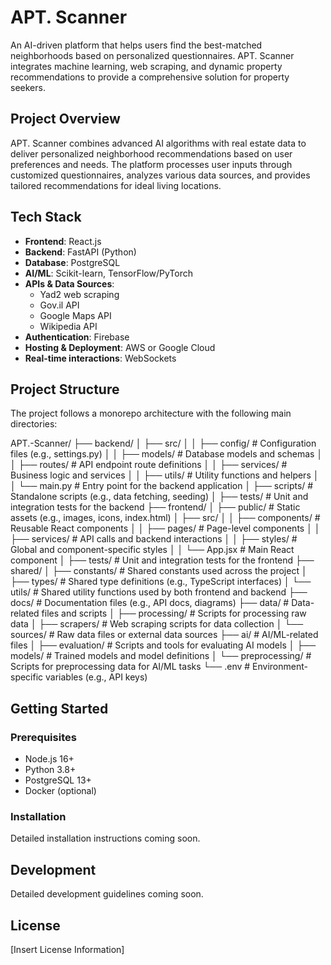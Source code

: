 # APT. Scanner

An AI-driven platform that helps users find the best-matched neighborhoods based on personalized questionnaires. APT. Scanner integrates machine learning, web scraping, and dynamic property recommendations to provide a comprehensive solution for property seekers.

## Project Overview

APT. Scanner combines advanced AI algorithms with real estate data to deliver personalized neighborhood recommendations based on user preferences and needs. The platform processes user inputs through customized questionnaires, analyzes various data sources, and provides tailored recommendations for ideal living locations.

## Tech Stack

- **Frontend**: React.js
- **Backend**: FastAPI (Python)
- **Database**: PostgreSQL
- **AI/ML**: Scikit-learn, TensorFlow/PyTorch
- **APIs & Data Sources**: 
  - Yad2 web scraping
  - Gov.il API
  - Google Maps API
  - Wikipedia API
- **Authentication**: Firebase
- **Hosting & Deployment**: AWS or Google Cloud
- **Real-time interactions**: WebSockets

## Project Structure

The project follows a monorepo architecture with the following main directories:

APT.-Scanner/ ├── backend/ │ ├── src/ │ │ ├── config/ # Configuration files (e.g., settings.py) │ │ ├── models/ # Database models and schemas │ │ ├── routes/ # API endpoint route definitions │ │ ├── services/ # Business logic and services │ │ ├── utils/ # Utility functions and helpers │ │ └── main.py # Entry point for the backend application │ ├── scripts/ # Standalone scripts (e.g., data fetching, seeding) │ ├── tests/ # Unit and integration tests for the backend ├── frontend/ │ ├── public/ # Static assets (e.g., images, icons, index.html) │ ├── src/ │ │ ├── components/ # Reusable React components │ │ ├── pages/ # Page-level components │ │ ├── services/ # API calls and backend interactions │ │ ├── styles/ # Global and component-specific styles │ │ └── App.jsx # Main React component │ ├── tests/ # Unit and integration tests for the frontend ├── shared/ │ ├── constants/ # Shared constants used across the project │ ├── types/ # Shared type definitions (e.g., TypeScript interfaces) │ └── utils/ # Shared utility functions used by both frontend and backend ├── docs/ # Documentation files (e.g., API docs, diagrams) ├── data/ # Data-related files and scripts │ ├── processing/ # Scripts for processing raw data │ ├── scrapers/ # Web scraping scripts for data collection │ └── sources/ # Raw data files or external data sources ├── ai/ # AI/ML-related files │ ├── evaluation/ # Scripts and tools for evaluating AI models │ ├── models/ # Trained models and model definitions │ └── preprocessing/ # Scripts for preprocessing data for AI/ML tasks └── .env # Environment-specific variables (e.g., API keys)

## Getting Started

### Prerequisites
- Node.js 16+
- Python 3.8+
- PostgreSQL 13+
- Docker (optional)

### Installation

Detailed installation instructions coming soon.

## Development

Detailed development guidelines coming soon.

## License

[Insert License Information]
